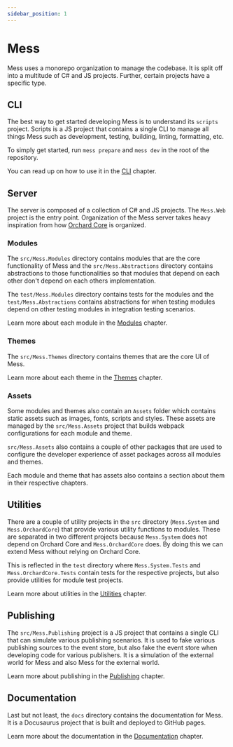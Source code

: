 ```yaml
---
sidebar_position: 1
---
```


# Mess

Mess uses a monorepo organization to manage the codebase. It is split off into a
multitude of C# and JS projects. Further, certain projects have a specific type.

## CLI

The best way to get started developing Mess is to understand its `scripts`
project. Scripts is a JS project that contains a single CLI to manage all things
Mess such as development, testing, building, linting, formatting, etc.

To simply get started, run `mess prepare` and `mess dev` in the root of the
repository.

You can read up on how to use it in the [CLI](/mess/docs/cli) chapter.

## Server

The server is composed of a collection of C# and JS projects. The `Mess.Web`
project is the entry point. Organization of the Mess server takes heavy
inspiration from how [Orchard Core](https://github.com/OrchardCMS/OrchardCore)
is organized.

### Modules

The `src/Mess.Modules` directory contains modules that are the core
functionality of Mess and the `src/Mess.Abstractions` directory contains
abstractions to those functionalities so that modules that depend on each other
don't depend on each others implementation.

The `test/Mess.Modules` directory contains tests for the modules and the
`test/Mess.Abstractions` contains abstractions for when testing modules depend
on other testing modules in integration testing scenarios.

Learn more about each module in the [Modules](/mess/docs/modules) chapter.

### Themes

The `src/Mess.Themes` directory contains themes that are the core UI of Mess.

Learn more about each theme in the [Themes](/mess/docs/themes) chapter.

### Assets

Some modules and themes also contain an `Assets` folder which contains static
assets such as images, fonts, scripts and styles. These assets are managed by
the `src/Mess.Assets` project that builds webpack configurations for each module
and theme.

`src/Mess.Assets` also contains a couple of other packages that are used to
configure the developer experience of asset packages across all modules and
themes.

Each module and theme that has assets also contains a section about them in
their respective chapters.

## Utilities

There are a couple of utility projects in the `src` directory (`Mess.System` and
`Mess.OrchardCore`) that provide various utility functions to modules. These are
separated in two different projects because `Mess.System` does not depend on
Orchard Core and `Mess.OrchardCore` does. By doing this we can extend Mess
without relying on Orchard Core.

This is reflected in the `test` directory where `Mess.System.Tests` and
`Mess.OrchardCore.Tests` contain tests for the respective projects, but also
provide utilities for module test projects.

Learn more about utilities in the [Utilities](/mess/docs/utilities) chapter.

## Publishing

The `src/Mess.Publishing` project is a JS project that contains a single CLI
that can simulate various publishing scenarios. It is used to fake various
publishing sources to the event store, but also fake the event store when
developing code for various publishers. It is a simulation of the external world
for Mess and also Mess for the external world.

Learn more about publishing in the [Publishing](/mess/docs/publishing) chapter.

## Documentation

Last but not least, the `docs` directory contains the documentation for Mess. It
is a Docusaurus project that is built and deployed to GitHub pages.

Learn more about the documentation in the [Documentation](/mess/docs/docs)
chapter.
